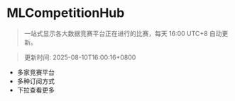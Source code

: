 # MLCompetitionHub

> 一站式显示各大数据竞赛平台正在进行的比赛，每天 16:00 UTC+8 自动更新。
  
> 更新时间: 2025-08-10T16:00:16+0800 

* 多家竞赛平台
* 多种订阅方式
* 下拉查看更多